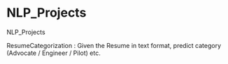 # NLP_Projects
NLP_Projects

ResumeCategorization : Given the Resume in text format, predict category (Advocate / Engineer / Pilot) etc.
